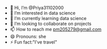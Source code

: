 - 👋 Hi, I’m @Priya31102000
- 👀 I’m interested in data science
- 🌱 I’m currently learning data science
- 💞️ I’m looking to collaborate on projects
- 📫 How to reach me pm205279@gmail.com
- 😄 Pronouns: she 
- ⚡ Fun fact:"I've travel" 

<!---
Priya31102000/Priya31102000 is a ✨ special ✨ repository because its `README.md` (this file) appears on your GitHub profile.
You can click the Preview link to take a look at your changes.
--->
